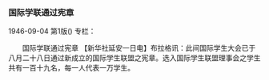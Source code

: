 ### 国际学联通过宪章

1946-09-04
第1版()
专栏：

　　国际学联通过宪章
    【新华社延安一日电】布拉格讯：此间国际学生大会已于八月二十八日通过新成立的国际学生联盟之宪章。选入国际学生联盟理事会之学生共有一百十九名，每一人代表一万学生。
